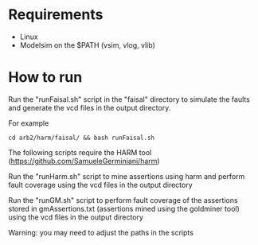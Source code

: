 # Requirements

- Linux
- Modelsim on the $PATH (vsim, vlog, vlib)

# How to run

Run the "runFaisal.sh" script in the "faisal" directory to simulate the faults and generate the vcd files in the output directory.

For example

```
cd arb2/harm/faisal/ && bash runFaisal.sh
```

The following scripts require the HARM tool (https://github.com/SamueleGerminiani/harm)

Run the "runHarm.sh" script to mine assertions using harm and perform fault coverage using the vcd files in the output directory

Run the "runGM.sh" script to perform fault coverage of the assertions stored in gmAssertions.txt (assertions mined using the goldminer tool) using the vcd files in the output directory

Warning: you may need to adjust the paths in the scripts

